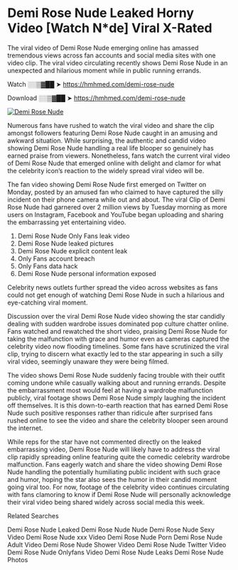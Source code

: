 ﻿# Demi Rose Nude Leaked Horny Video [Watch N*de] Viral X-Rated

The viral video of ﻿Demi Rose Nude emerging online has amassed tremendous views across fan accounts and social media sites with one video clip. The viral video circulating recently shows ﻿Demi Rose Nude in an unexpected and hilarious moment while in public running errands. 

Watch ░░▒▓██ ➤ https://hmhmed.com/demi-rose-nude

Download ░░▒▓██ ➤ https://hmhmed.com/demi-rose-nude

[![Demi Rose Nude](https://i.imgur.com/dJHk4Zq.gif)](https://hmhmed.com/demi-rose-nude)

Numerous fans have rushed to watch the viral video and share the clip amongst followers featuring ﻿Demi Rose Nude caught in an amusing and awkward situation. While surprising, the authentic and candid video showing ﻿Demi Rose Nude handling a real life blooper so genuinely has earned praise from viewers. Nonetheless, fans watch the current viral video of ﻿Demi Rose Nude that emerged online with delight and clamor for what the celebrity icon’s reaction to the widely spread viral video will be.

The fan video showing ﻿Demi Rose Nude first emerged on Twitter on Monday, posted by an amused fan who claimed to have captured the silly incident on their phone camera while out and about. The viral Clip of ﻿Demi Rose Nude had garnered over 2 million views by Tuesday morning as more users on Instagram, Facebook and YouTube began uploading and sharing the embarrassing yet entertaining video. 

1. ﻿Demi Rose Nude Only Fans leak video
2. ﻿Demi Rose Nude leaked pictures
3. ﻿Demi Rose Nude explicit content leak
4. Only Fans account breach
5. Only Fans data hack
6. ﻿Demi Rose Nude personal information exposed

Celebrity news outlets further spread the video across websites as fans could not get enough of watching ﻿Demi Rose Nude in such a hilarious and eye-catching viral moment. 

Discussion over the viral ﻿Demi Rose Nude video showing the star candidly dealing with sudden wardrobe issues dominated pop culture chatter online. Fans watched and rewatched the short video, praising ﻿Demi Rose Nude for taking the malfunction with grace and humor even as cameras captured the celebrity video now flooding timelines. Some fans have scrutinized the viral clip, trying to discern what exactly led to the star appearing in such a silly viral video, seemingly unaware they were being filmed.

The video shows ﻿Demi Rose Nude suddenly facing trouble with their outfit coming undone while casually walking about and running errands. Despite the embarrassment most would feel at having a wardrobe malfunction publicly, viral footage shows ﻿Demi Rose Nude simply laughing the incident off themselves. It is this down-to-earth reaction that has earned ﻿Demi Rose Nude such positive responses rather than ridicule after surprised fans rushed online to see the video and share the celebrity blooper seen around the internet.  

While reps for the star have not commented directly on the leaked embarrassing video, ﻿Demi Rose Nude will likely have to address the viral clip rapidly spreading online featuring quite the comedic celebrity wardrobe malfunction. Fans eagerly watch and share the video showing ﻿Demi Rose Nude handling the potentially humiliating public incident with such grace and humor, hoping the star also sees the humor in their candid moment going viral too. For now, footage of the celebrity video continues circulating with fans clamoring to know if ﻿Demi Rose Nude will personally acknowledge their viral video being shared widely across social media this week.

Related Searches

﻿Demi Rose Nude Leaked
﻿Demi Rose Nude Nude
﻿Demi Rose Nude Sexy Video
﻿Demi Rose Nude xxx Video
﻿Demi Rose Nude Porn
﻿Demi Rose Nude Adult Video
﻿Demi Rose Nude Shower Video
﻿Demi Rose Nude Twitter Video
﻿Demi Rose Nude Onlyfans Video
﻿Demi Rose Nude Leaks
﻿Demi Rose Nude Photos